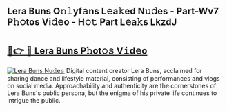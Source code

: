 ## Lera Buns O𝚗𝚕yf𝚊ns L𝚎a𝚔ed N𝚞𝚍es - Part-Wv7 P𝚑𝚘tos Vi𝚍𝚎o - H𝚘𝚝 Part L𝚎a𝚔s LkzdJ

# <h2><a href="http://kf77dqd.oniu.top/?m=Lera+Buns">🔗👉 🔴 Lera Buns P𝚑ot𝚘𝚜 V𝚒d𝚎o</a></h2>

[![Lera Buns Nu𝚍e𝚜](https://i.imgur.com/0qMVB7G.gif)](http://kf77dqd.oniu.top/?m=Lera+Buns)
Digital content creator Lera Buns, acclaimed for sharing dance and lifestyle material, consisting of performances and vlogs on social media. Approachability and authenticity are the cornerstones of Lera Buns's public persona, but the enigma of his private life continues to intrigue the public.  
